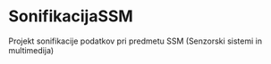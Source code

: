 # SonifikacijaSSM

Projekt sonifikacije podatkov pri predmetu SSM (Senzorski sistemi in multimedija)
